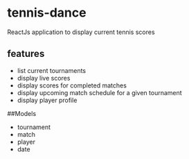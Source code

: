 # tennis-dance
ReactJs application to display current tennis scores

## features
- list current tournaments
- display live scores
- display scores for completed matches
- display upcoming match schedule for a given tournament
- display player profile

##Models
- tournament
- match
- player
- date
